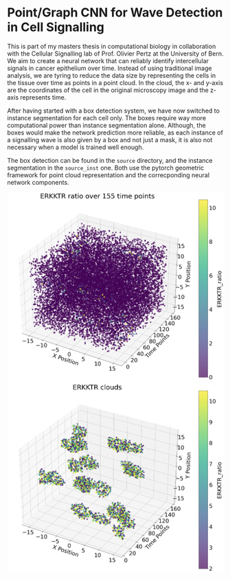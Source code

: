 # Point/Graph CNN for Wave Detection in Cell Signalling

This is part of my masters thesis in computational biology in collaboration with the Cellular Signalling lab of Prof. Olivier Pertz at the University of Bern. We aim to create a neural network that can reliably identify intercellular signals in cancer epithelium over time. Instead of using traditional image analysis, we are tyring to reduce the data size by representing the cells in the tissue over time as points in a point cloud. In the cloud, the x- and y-axis are the coordinates of the cell in the original microscopy image and the z-axis represents time. 

After having started with a box detection system, we have now switched to instance segmentation for each cell only. The boxes require way more computational power than instance segmentation alone. Although, the boxes would make the network prediction more reliable, as each instance of a signalling wave is also given by a box and not just a mask, it is also not necessary when a model is trained well enough. 

The box detection can be found in the `source` directory, and the instance segmentation in the `source_inst` one. Both use the pytorch geometric framework for point cloud representation and the correcponding neural network components. 

![Signalling activity of simulated cell collectives](images/erkktr_full.png)
![Signalling acitivity waves of simulated cell collectives](images/erkktr_clouds.png)